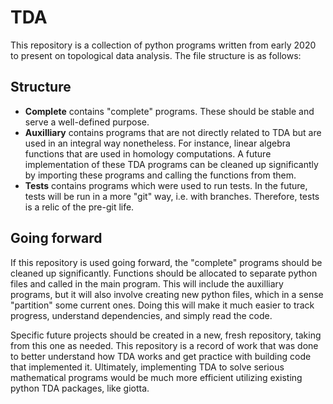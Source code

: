 # TDA

This repository is a collection of python programs written from early 2020 to present on topological data analysis. The file structure is as follows: 

## Structure 

- __Complete__ contains "complete" programs. These should be stable and serve a well-defined purpose.
- __Auxilliary__ contains programs that are not directly related to TDA but are used in an integral way nonetheless. For instance, linear algebra functions that are used in homology computations. A future implementation of these TDA programs can be cleaned up significantly by importing these programs and calling the functions from them.
- __Tests__ contains programs which were used to run tests. In the future, tests will be run in a more "git" way, i.e. with branches. Therefore, tests is a relic of the pre-git life. 

## Going forward 

If this repository is used going forward, the "complete" programs should be cleaned up significantly. Functions should be allocated to separate python files and called in the main program. This will include the auxilliary programs, but it will also involve creating new python files, which in a sense "partition" some current ones. Doing this will make it much easier to track progress, understand dependencies, and simply read the code.  

Specific future projects should be created in a new, fresh repository, taking from this one as needed. This repository is a record of work that was done to better understand how TDA works and get practice with building code that implemented it. Ultimately, implementing TDA to solve serious mathematical programs would be much more efficient utilizing existing python TDA packages, like giotta. 

